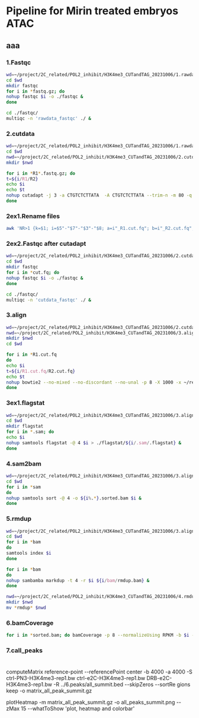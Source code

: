 # Pipeline for Mirin treated embryos ATAC

## aaa

### 1.Fastqc

```sh
wd=~/project/2C_related/POL2_inhibit/H3K4me3_CUTandTAG_20231006/1.rawdata/seq_combine
cd $wd
mkdir fastqc
for i in *fastq.gz; do
nohup fastqc $i -o ./fastqc &
done

cd ./fastqc/
multiqc -n 'rawdata_fastqc' ./ &
```

### 2.cutdata

```sh
wd=~/project/2C_related/POL2_inhibit/H3K4me3_CUTandTAG_20231006/1.rawdata/seq_combine
cd $wd
nwd=~/project/2C_related/POL2_inhibit/H3K4me3_CUTandTAG_20231006/2.cutdata
mkdir $nwd

for i in *R1*.fastq.gz; do
t=${i/R1/R2}
echo $i
echo $t
nohup cutadapt -j 3 -a CTGTCTCTTATA  -A CTGTCTCTTATA --trim-n -m 80 -q 20,20 -o $nwd/${i%_*}_R1.cut.fq -p $nwd/${t%_*}_R2.cut.fq $i $t > $nwd/${i%%_*}.cut.log &
done
```

### 2ex1.Rename files

```sh
awk 'NR>1 {k=$1; i=$5"-"$7"-"$3"-"$8; a=i"_R1.cut.fq"; b=i"_R2.cut.fq"; c=k"_R1.cut.fq"; d=k"_R2.cut.fq"; print c,a; print d,b }' ../1.rawdata/sampleinfo.txt | xargs -n2 mv
```

### 2ex2.Fastqc after cutadapt

```sh
wd=~/project/2C_related/POL2_inhibit/H3K4me3_CUTandTAG_20231006/2.cutdata
cd $wd
mkdir fastqc
for i in *cut.fq; do
nohup fastqc $i -o ./fastqc &
done

cd ./fastqc/
multiqc -n 'cutdata_fastqc' ./ &
```

### 3.align

```sh
wd=~/project/2C_related/POL2_inhibit/H3K4me3_CUTandTAG_20231006/2.cutdata
nwd=~/project/2C_related/POL2_inhibit/H3K4me3_CUTandTAG_20231006/3.align
mkdir $nwd
cd $wd

for i in *R1.cut.fq
do
echo $i
t=${i/R1.cut.fq/R2.cut.fq}
echo $t
nohup bowtie2 --no-mixed --no-discordant --no-unal -p 8 -X 1000 -x ~/ref/bowtie_index/mm10 -1 $i -2 $t -S $nwd/${i%%_*}.sam > $nwd/${i%%_*}.log &
done
```

### 3ex1.flagstat

```sh
wd=~/project/2C_related/POL2_inhibit/H3K4me3_CUTandTAG_20231006/3.align
cd $wd
mkdir flagstat
for i in *.sam; do
echo $i
nohup samtools flagstat -@ 4 $i > ./flagstat/${i/.sam/.flagstat} &
done
```

### 4.sam2bam

```sh
wd=~/project/2C_related/POL2_inhibit/H3K4me3_CUTandTAG_20231006/3.align
cd $wd
for i in *sam
do
nohup samtools sort -@ 4 -o ${i%.*}.sorted.bam $i &
done
```

### 5.rmdup

```sh
wd=~/project/2C_related/POL2_inhibit/H3K4me3_CUTandTAG_20231006/3.align
cd $wd
for i in *bam
do 
samtools index $i
done

for i in *bam
do 
nohup sambamba markdup -t 4 -r $i ${i/bam/rmdup.bam} &
done

nwd=~/project/2C_related/POL2_inhibit/H3K4me3_CUTandTAG_20231006/4.rmdup
mkdir $nwd
mv *rmdup* $nwd
```

### 6.bamCoverage

```sh
for i in *sorted.bam; do bamCoverage -p 8 --normalizeUsing RPKM -b $i -o ${i%%.*}.bw; done
```

### 7.call_peaks

```sh

```

### 

computeMatrix reference-point --referencePoint center -b 4000 -a 4000 -S ctrl-PN3-H3K4me3-rep1.bw ctrl-e2C-H3K4me3-rep1.bw DRB-e2C-H3K4me3-rep1.bw -R ../6.peaks/all_summit.bed --skipZeros --sortRe
gions keep -o matrix_all_peak_summit.gz

plotHeatmap -m matrix_all_peak_summit.gz -o all_peaks_summit.png --zMax 15 --whatToShow 'plot, heatmap and colorbar'
